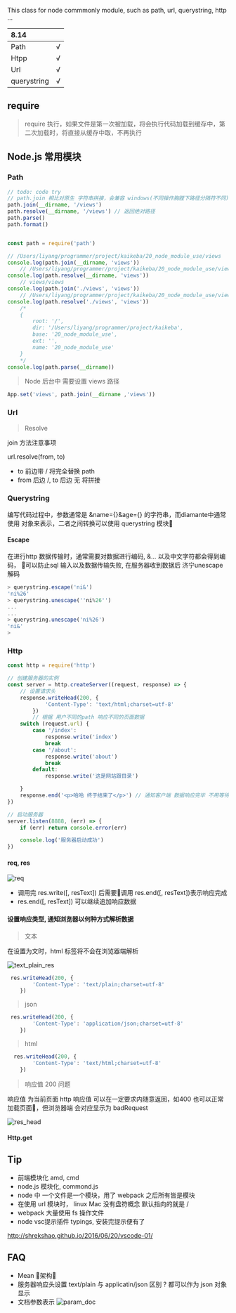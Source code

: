 This class for node commmonly module, such as path, url, querystring, http ...

| 8.14     |      |
| :------------- | :------------- |
|  Path       |  √       |
|  Htpp       | √       |
|  Url       | √       |
|  querystring       | √       |

## require 

 > require 执行，如果文件是第一次被加载，将会执行代码加载到缓存中，第二次加载时，将直接从缓存中取，不再执行


## Node.js 常用模块

### Path 


```js 
// todo: code try
// path.join 相比对原生 字符串拼接，会兼容 windows(不同操作胸膛下路径分隔符不同)
path.join(__dirname, '/views')   
path.resolve(__dirname, '/views') // 返回绝对路径
path.parse()
path.format()

```

```js

const path = require('path')

// /Users/liyang/programmer/project/kaikeba/20_node_module_use/views
console.log(path.join(__dirname, 'views'))
    // /Users/liyang/programmer/project/kaikeba/20_node_module_use/views
console.log(path.resolve(__dirname, 'views'))
    // views/views
console.log(path.join('./views', 'views'))
    // /Users/liyang/programmer/project/kaikeba/20_node_module_use/views/views
console.log(path.resolve('./views', 'views'))
    /*
    {
        root: '/',
        dir: '/Users/liyang/programmer/project/kaikeba',
        base: '20_node_module_use',
        ext: '',
        name: '20_node_module_use'
    } 
    */
console.log(path.parse(__dirname))

```

> Node 后台中 需要设置 views 路径

```js
App.set('views', path.join(__dirname ,'views'))

```

### Url

> Resolve

join 方法注意事项

url.resolve(from, to)

- to 前边带 / 将完全替换 path
- from 后边 /, to 后边 无 将拼接


### Querystring

编写代码过程中，参数通常是 &name={}&age={} 的字符串，而diamante中通常使用 对象来表示，二者之间转换可以使用 querystring 模块

#### Escape 

在进行http 数据传输时，通常需要对数据进行编码, &... 以及中文字符都会得到编码， 可以防止sql 输入以及数据传输失败, 在服务器收到数据后 济宁unescape 解码

```js
> querystring.escape('ni&')
'ni%26'
> querystring.unescape(''ni%26'')
...
...
> querystring.unescape('ni%26')
'ni&'
> 
```

### Http
```js
const http = require('http')

// 创建服务器的实例
const server = http.createServer((request, response) => {
    // 设置请求头
    response.writeHead(200, {
            'Content-Type': 'text/html;charset=utf-8'
        })
        // 根据 用户不同的path 响应不同的页面数据
    switch (request.url) {
        case '/index':
            response.write('index')
            break
        case '/about':
            response.write('about')
            break
        default:
            response.write('这是网站跟目录')

    }
    response.end('<p>哈哈 终于结束了</p>') // 通知客户端 数据响应完毕 不用等待了
})

// 启动服务器
server.listen(8888, (err) => {
    if (err) return console.error(err)

    console.log('服务器启动成功')
})
```

#### req, res

![req](imgs/20/http_req_res.png)

- 调用完 res.write([, resText]) 后需要调用 res.end([, resText])表示响应完成
- res.end([, resText]) 可以继续追加响应数据

#### 设置响应类型, 通知浏览器以何种方式解析数据

> 文本

在设置为文时，html 标签将不会在浏览器端解析

![text_plain_res](imgs/20/text_plain_res.png)


```js
 res.writeHead(200, {
        'Content-Type': 'text/plain;charset=utf-8'
    })
``` 
> json
```js
 res.writeHead(200, {
        'Content-Type': 'application/json;charset=utf-8'
    }) 
``` 
> html
```js
  res.writeHead(200, {
        'Content-Type': 'text/html;charset=utf-8'
    })
``` 

> 响应值 200 问题

响应值 为当前页面 http 响应值 可以在一定要求内随意返回，如400 也可以正常加载页面，但浏览器端 会对应显示为 badRequest

![res_head](imgs/20/bad_req.png)

#### Http.get

## Tip

- 前端模块化  amd, cmd 
- node.js 模块化, commond.js
- node 中 一个文件是一个模块，用了 webpack 之后所有皆是模块
- 在使用 url 模块时， linux Mac 没有盘符概念 默认指向的就是   / 
- webpack 大量使用 fs 操作文件
- node vsc提示插件 typings, 安装完提示便有了

http://shrekshao.github.io/2016/06/20/vscode-01/

## FAQ

- Mean 架构
- 服务器响应头设置 text/plain 与 applicatin/json 区别 ? 都可以作为 json 对象显示
- 文档参数表示
![param_doc](imgs/20/I-doc_param.png)
